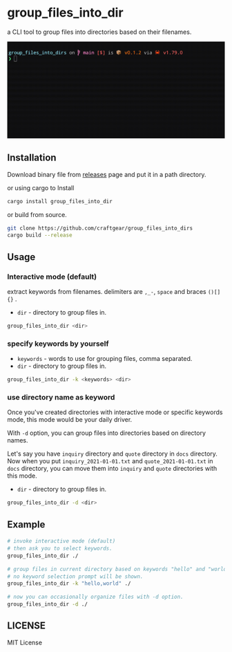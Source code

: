# group_files_into_dir

a CLI tool to group files into directories based on their filenames.

![group_files_into_dir](./images/group_files_into_dir.gif)

## Installation

Download binary file from [releases](https://github.com/craftgear/group_files_into_dirs/releases) page and put it in a path directory.

or using cargo to Install

```bash
cargo install group_files_into_dir
```

or build from source.

```bash
git clone https://github.com/craftgear/group_files_into_dirs
cargo build --release
```

## Usage

### Interactive mode (default)

extract keywords from filenames.
delimiters are `,_-`, `space` and braces `()[]{}` .

- `dir` - directory to group files in.

```bash
group_files_into_dir <dir>
```

### specify keywords by yourself

- `keywords` - words to use for grouping files, comma separated.
- `dir` - directory to group files in.

```bash
group_files_into_dir -k <keywords> <dir> 
```

### use directory name as keyword
Once you've created directories with interactive mode or specific keywords mode, 
this mode would be your daily driver.

With `-d` option, you can group files into directories based on directory names.

Let's say you have `inquiry` directory and `quote` directory in `docs` directory. 
Now when you put `inquiry_2021-01-01.txt` and `quote_2021-01-01.txt` in `docs` directory,
you can move them into `inquiry` and `quote` directories with this mode.

- `dir` - directory to group files in.

```bash
group_files_into_dir -d <dir> 
```


## Example

```bash
# invoke interactive mode (default)
# then ask you to select keywords.
group_files_into_dir ./
```

```bash
# group files in current directory based on keywords "hello" and "world"
# no keyword selection prompt will be shown.
group_files_into_dir -k "hello,world" ./
```

```bash
# now you can occasionally organize files with -d option.
group_files_into_dir -d ./
```

## LICENSE
MIT License

